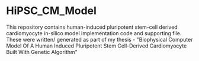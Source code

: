 # HiPSC_CM_Model
This repository contains human-induced pluripotent stem-cell derived cardiomyocyte in-silico model implementation code and supporting file. 
These were written/ generated as part of my thesis - 
   "Biophysical Computer Model Of A Human Induced Pluripotent Stem Cell-Derived Cardiomyocyte Built With Genetic Algorithm"
